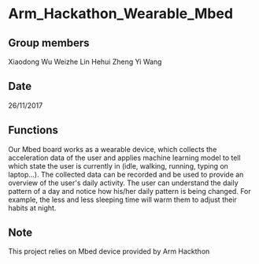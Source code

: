# Arm_Hackathon_Wearable_Mbed
## Group members
Xiaodong Wu
Weizhe Lin
Hehui Zheng
Yi Wang

## Date
26/11/2017

## Functions
Our Mbed board works as a wearable device, which collects the acceleration data of the user and applies machine learning model to tell which state the user is currently in (idle, walking, running, typing on laptop...). The collected data can be recorded and be used to provide an overview of the user's daily activity. The user can understand the daily pattern of a day and notice how his/her daily pattern is being changed. For example, the less and less sleeping time will warm them to adjust their habits at night.

## Note
This project relies on Mbed device provided by Arm Hackthon

